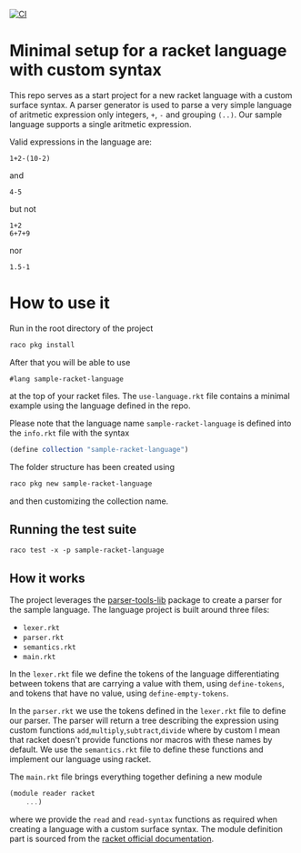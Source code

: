 [![CI](https://github.com/davidelettieri/sample-racket-language/actions/workflows/ci.yml/badge.svg)](https://github.com/davidelettieri/sample-racket-language/actions/workflows/ci.yml)

# Minimal setup for a racket language with custom syntax

This repo serves as a start project for a new racket language with a custom surface syntax. A parser generator is used to parse a very simple language of aritmetic expression only integers, `+`, `-` and grouping `(..)`. Our sample language supports a single aritmetic expression.

Valid expressions in the language are:
```
1+2-(10-2)
```
and
```
4-5
```
but not
```
1+2
6+7+9
```
nor
```
1.5-1
```

# How to use it

Run in the root directory of the project

```bash
raco pkg install
```

After that you will be able to use
```
#lang sample-racket-language
```

at the top of your racket files. The `use-language.rkt` file contains a minimal example using the language defined in the repo.

Please note that the language name `sample-racket-language` is defined into the `info.rkt` file with the syntax
```scheme
(define collection "sample-racket-language")
```

The folder structure has been created using 

```bash
raco pkg new sample-racket-language
```

and then customizing the collection name.

## Running the test suite

```
raco test -x -p sample-racket-language
```

## How it works

The project leverages the [parser-tools-lib](https://pkgs.racket-lang.org/package/parser-tools-lib) package to create a parser for the sample language.
The language project is built around three files:
- `lexer.rkt`
- `parser.rkt`
- `semantics.rkt`
- `main.rkt`

In the `lexer.rkt` file we define the tokens of the language differentiating between tokens that are carrying a value with them, using `define-tokens`, and tokens that have no value, using `define-empty-tokens`.

In the `parser.rkt` we use the tokens defined in the `lexer.rkt` file to define our parser. The parser will return a tree describing the expression using custom functions `add`,`multiply`,`subtract`,`divide` where by custom I mean that racket doesn't provide functions nor macros with these names by default. We use the `semantics.rkt` file to define these functions and implement our language using racket.

The `main.rkt` file brings everything together defining a new module

```scheme
(module reader racket 
    ...)
```

where we provide the `read` and `read-syntax` functions as required when creating a language with a custom surface syntax. The module definition part is sourced from the [racket official documentation](https://docs.racket-lang.org/guide/language-collection.html).
